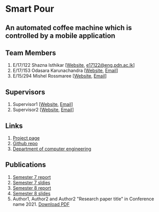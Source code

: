 
[//]: # (Please refer the instructions in below URL for the configurations)
[//]: # (https://projects.ce.pdn.ac.lk/docs/how-to-add-a-project)

# Smart Pour

## An automated coffee machine which is controlled by a mobile application



## Team Members
1. E/17/122 Shazna Isthikar [[Website](http://www.ce.pdn.ac.lk/e15-batch/), [e17122@eng.pdn.ac.lk](mailto:e17122@eng.pdn.ac.lk)]
2. E/17/153 Odasara Karunachandra [[Website](http://www.ce.pdn.ac.lk/e15-batch/), [Email](mailto:e17153@eng.pdn.ac.lk)]
3. E/15/294 Mishel Rossmaree [[Website](http://www.ce.pdn.ac.lk/e15-batch/), [Email](mailto:e17294@eng.pdn.ac.lk)]


## Supervisors
1. Supervisor1 [[Website](http://www.ce.pdn.ac.lk/academic-staff/), [Email](mailto:lecturer@ce.pdn.ac.lk)]
2. Supervisor2 [[Website](http://www.ce.pdn.ac.lk/academic-staff/), [Email](mailto:lecturer@ce.pdn.ac.lk)]


## Links

1. [Project page](https://cepdnaclk.github.io/e15-4yp-minimal-template)
2. [Github repo](https://github.com/cepdnaclk/e15-4yp-minimal-template)
3. [Department of computer engineering](http://ce.pdn.ac.lk)


## Publications
1. [Semester 7 report](https://cepdnaclk.github.io/e15-4yp-minimal-template)
2. [Semester 7 sldies](https://cepdnaclk.github.io/e15-4yp-minimal-template)
3. [Semester 8 report](https://cepdnaclk.github.io/e15-4yp-minimal-template)
4. [Semester 8 slides](https://cepdnaclk.github.io/e15-4yp-minimal-template)
5. Author1, Author2 and Author2 "Research paper title" in Conference name 2021. [Download PDF ](https://cepdnaclk.github.io/e15-4yp-minimal-template)
